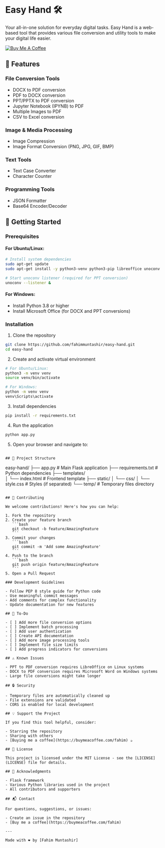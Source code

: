 # Easy Hand 🛠️

Your all-in-one solution for everyday digital tasks. Easy Hand is a web-based tool that provides various file conversion and utility tools to make your digital life easier.

[![Buy Me A Coffee](https://img.shields.io/badge/Buy%20Me%20A%20Coffee-Support-orange?style=for-the-badge&logo=buy-me-a-coffee)](https://buymeacoffee.com/fahim)

## 🌟 Features

### File Conversion Tools

- DOCX to PDF conversion
- PDF to DOCX conversion
- PPT/PPTX to PDF conversion
- Jupyter Notebook (IPYNB) to PDF
- Multiple Images to PDF
- CSV to Excel conversion

### Image & Media Processing

- Image Compression
- Image Format Conversion (PNG, JPG, GIF, BMP)

### Text Tools

- Text Case Converter
- Character Counter

### Programming Tools

- JSON Formatter
- Base64 Encoder/Decoder

## 🚀 Getting Started

### Prerequisites

#### For Ubuntu/Linux:

```bash
# Install system dependencies
sudo apt-get update
sudo apt-get install -y python3-venv python3-pip libreoffice unoconv

# Start unoconv listener (required for PPT conversion)
unoconv --listener &
```

#### For Windows:

- Install Python 3.8 or higher
- Install Microsoft Office (for DOCX and PPT conversions)

### Installation

1. Clone the repository

```bash
git clone https://github.com/fahimmuntashir/easy-hand.git
cd easy-hand
```

2. Create and activate virtual environment

```bash
# For Ubuntu/Linux:
python3 -m venv venv
source venv/bin/activate

# For Windows:
python -m venv venv
venv\Scripts\activate
```

3. Install dependencies

```bash
pip install -r requirements.txt
```

4. Run the application

```bash
python app.py
```

5. Open your browser and navigate to:

```

## 📁 Project Structure

```

easy-hand/
├── app.py # Main Flask application
├── requirements.txt # Python dependencies
├── templates/  
│ └── index.html # Frontend template
├── static/
│ └── css/
│ └── style.css # Styles (if separated)
└── temp/ # Temporary files directory

````

## 🤝 Contributing

We welcome contributions! Here's how you can help:

1. Fork the repository
2. Create your feature branch
   ```bash
   git checkout -b feature/AmazingFeature
   ```
3. Commit your changes
   ```bash
   git commit -m 'Add some AmazingFeature'
   ```
4. Push to the branch
   ```bash
   git push origin feature/AmazingFeature
   ```
5. Open a Pull Request

### Development Guidelines

- Follow PEP 8 style guide for Python code
- Use meaningful commit messages
- Add comments for complex functionality
- Update documentation for new features

## 📝 To-Do

- [ ] Add more file conversion options
- [ ] Implement batch processing
- [ ] Add user authentication
- [ ] Create API documentation
- [ ] Add more image processing tools
- [ ] Implement file size limits
- [ ] Add progress indicators for conversions

## ⚠️ Known Issues

- PPT to PDF conversion requires LibreOffice on Linux systems
- DOCX to PDF conversion requires Microsoft Word on Windows systems
- Large file conversions might take longer

## 🔒 Security

- Temporary files are automatically cleaned up
- File extensions are validated
- CORS is enabled for local development

## 💡 Support the Project

If you find this tool helpful, consider:

- Starring the repository
- Sharing with others
- [Buying me a coffee](https://buymeacoffee.com/fahim) ☕

## 📄 License

This project is licensed under the MIT License - see the [LICENSE](LICENSE) file for details.

## 🙏 Acknowledgments

- Flask framework
- Various Python libraries used in the project
- All contributors and supporters

## 📬 Contact

For questions, suggestions, or issues:

- Create an issue in the repository
- [Buy me a coffee](https://buymeacoffee.com/fahim)

---

Made with ❤️ by [Fahim Muntashir]
````
